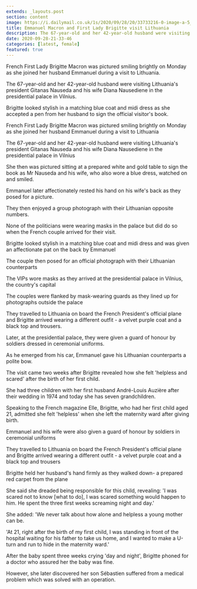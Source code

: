 ```yaml
---
extends: _layouts.post
section: content
image: https://i.dailymail.co.uk/1s/2020/09/28/20/33733216-0-image-a-5_1601321915854.jpg 
title: Emmanuel Macron and First Lady Brigitte visit Lithuania 
description: The 67-year-old and her 42-year-old husband were visiting Lithuanias president Gitanas Nauseda and his wife Diana Nausediene in the presidential palace in Vilnius. 
date: 2020-09-28-21-33-46 
categories: [latest, female] 
featured: true 
--- 
```

French First Lady Brigitte Macron was pictured smiling brightly on Monday as she joined her husband Emmanuel during a visit to Lithuania. 

The 67-year-old and her 42-year-old husband were visiting Lithuania's president Gitanas Nauseda and his wife Diana Nausediene in the presidential palace in Vilnius.

Brigitte looked stylish in a matching blue coat and midi dress as she accepted a pen from her husband to sign the official visitor's book.  

French First Lady Brigitte Macron was pictured smiling brightly on Monday as she joined her husband Emmanuel during a visit to Lithuania

The 67-year-old and her 42-year-old husband were visiting Lithuania's president Gitanas Nauseda and his wife Diana Nausediene in the presidential palace in Vilnius

She then was pictured sitting at a prepared white and gold table to sign the book as Mr Nauseda and his wife, who also wore a blue dress, watched on and smiled.

Emmanuel later affectionately rested his hand on his wife's back as they posed for a picture. 

They then enjoyed a group photograph with their Lithuanian opposite numbers.  

None of the politicians were wearing masks in the palace but did do so when the French couple arrived for their visit.   

Brigitte looked stylish in a matching blue coat and midi dress and was given an affectionate pat on the back by Emmanuel

The couple then posed for an official photograph with their Lithuanian counterparts

The VIPs wore masks as they arrived at the presidential palace in Vilnius, the country's capital

The couples were flanked by mask-wearing guards as they lined up for photographs outside the palace

They travelled to Lithuania on board the French President's official plane and Brigitte arrived wearing a different outfit - a velvet purple coat and a black top and trousers. 

Later, at the presidential palace, they were given a guard of honour by soldiers dressed in ceremonial uniforms. 

As he emerged from his car, Emmanuel gave his Lithuanian counterparts a polite bow. 

The visit came two weeks after Brigitte revealed how she felt 'helpless and scared' after the birth of her first child.

She had three children with her first husband André-Louis Auzière after their wedding in 1974 and today she has seven grandchildren. 

Speaking to the French magazine Elle, Brigitte, who had her first child aged 21, admitted she felt 'helpless' when she left the maternity ward after giving birth.

Emmanuel and his wife were also given a guard of honour by soldiers in ceremonial uniforms

They travelled to Lithuania on board the French President's official plane and Brigitte arrived wearing a different outfit - a velvet purple coat and a black top and trousers 

Brigitte held her husband's hand firmly as they walked down- a prepared red carpet from the plane

She said she dreaded being responsible for this child, revealing: 'I was scared not to know [what to do], I was scared something would happen to him. He spent the three first weeks screaming night and day.'

She added: 'We never talk about how alone and helpless a young mother can be.

'At 21, right after the birth of my first child, I was standing in front of the hospital waiting for his father to take us home, and I wanted to make a U-turn and run to hide in the maternity ward.'

After the baby spent three weeks crying 'day and night', Brigitte phoned for a doctor who assured her the baby was fine.  

However, she later discovered her son Sébastien suffered from a medical problem which was solved with an operation. 

